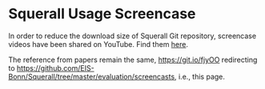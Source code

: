 # Squerall Usage Screencase

In order to reduce the download size of Squerall Git repository, screencase videos have been shared on YouTube. Find them [here](https://www.youtube.com/playlist?list=PLPK2FhYhh-g2f6O6oxs8SOeWg82ODFuoq). 

The reference from papers remain the same, <https://git.io/fjyOO> redirecting to <https://github.com/EIS-Bonn/Squerall/tree/master/evaluation/screencasts>, i.e., this page.
